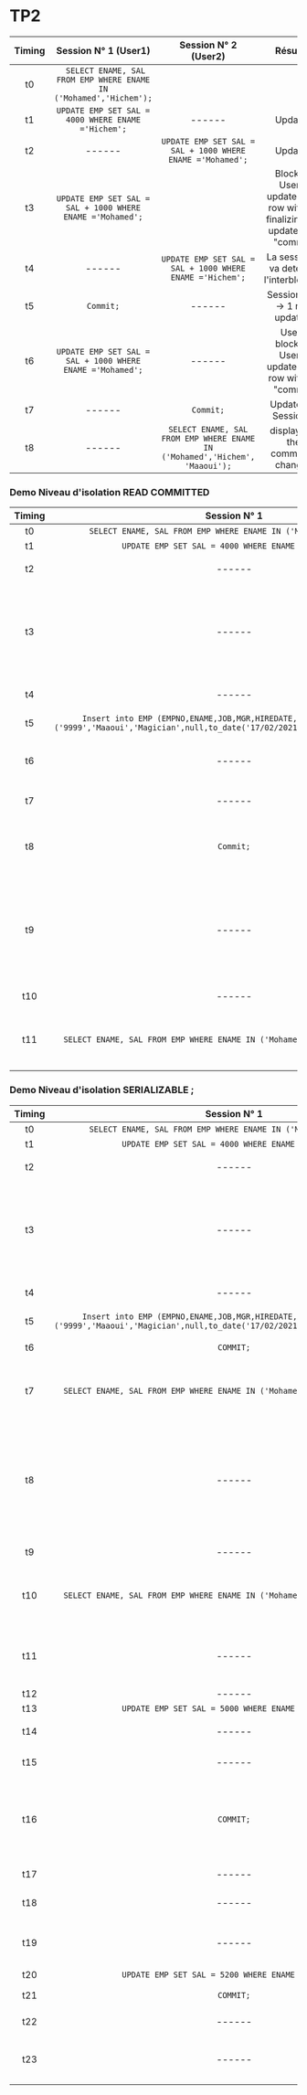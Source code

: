 # TP2

| Timing | Session N° 1 (User1)   | Session N° 2 (User2) |Résultat | 
| :----: | :----: |:----:|:----:|
| t0 | ``` SELECT ENAME, SAL FROM EMP WHERE ENAME IN ('Mohamed','Hichem');``` |||
| t1 | ``` UPDATE EMP SET SAL = 4000 WHERE ENAME ='Hichem'; ``` |------|Updated|
| t2 | ------ |```UPDATE EMP SET SAL = SAL + 1000 WHERE ENAME ='Mohamed';```|Updated|
| t3 | ```UPDATE EMP SET SAL = SAL + 1000 WHERE ENAME ='Mohamed';```||Blocked, User 1 updated this row without finalizing the update with "commit"|
| t4 | ------ |```UPDATE EMP SET SAL = SAL + 1000 WHERE ENAME ='Hichem';```|La session 1 va detecter l'interblocage|
| t5 | ```Commit;``` |------|Session 2: --> 1 row updated.|
| t6  |```UPDATE EMP SET SAL = SAL + 1000 WHERE ENAME ='Mohamed';```| ------|User1 blocked, User 2 updated this row without "commit"|
| t7 |  ------ |```Commit;```| Updated in Session 1|
| t8 | ------ |```SELECT ENAME, SAL FROM EMP WHERE ENAME IN ('Mohamed','Hichem', 'Maaoui');```|displays all the committed changes|


### Demo Niveau d'isolation  READ COMMITTED 

| Timing | Session N° 1  | Session N° 2 |Résultat | 
| :----: | :----: |:----:|:----:|
| t0| ``` SELECT ENAME, SAL FROM EMP WHERE ENAME IN ('Mohamed','Hichem');``` |||
| t1 | ``` UPDATE EMP SET SAL = 4000 WHERE ENAME ='Hichem'; ``` |------|Updated|
| t2 | ------ |```SET TRANSACTION ISOLATION LEVEL READ COMMITTED;```|Transaction set|
| t3 | ------ |```SELECT ENAME, SAL FROM EMP WHERE ENAME IN ('Mohamed','Hichem');```|la requete de User 1 n'est pas effectuée, pas de "commit" alors "verrouillé"|
| t4 | ------ |```UPDATE EMP SET SAL = 3800 WHERE ENAME ='Mohamed';```|Updated|
| t5 | ```Insert into EMP (EMPNO,ENAME,JOB,MGR,HIREDATE,COMM,DEPTNO) values ('9999','Maaoui','Magician',null,to_date('17/02/2021','DD/MM/RR'),null,'10');``` |------|Row created|
| t6 | ------ |```SELECT ENAME, SAL FROM EMP WHERE ENAME IN ('Mohamed','Hichem', 'Maaoui');```|inserted row isn't shown|
| t7 | ------ |```UPDATE EMP SET SAL = 5000 WHERE ENAME ='Hichem';```|blocked|
| t8 | ```Commit;``` |------|la requete precedente de User 2 est effectuée|
| t9 | ------ |```SELECT ENAME, SAL FROM EMP WHERE ENAME IN ('Mohamed','Hichem', 'Maaoui');```|displays the previous update + the previously inserted row by User1|
| t10| ------ |```COMMIT;```|commit complete|
| t11| ```SELECT ENAME, SAL FROM EMP WHERE ENAME IN ('Mohamed','Hichem', 'Maaoui');```|------|changes by User2 are now also visible to User1|


### Demo Niveau d'isolation SERIALIZABLE ;

| Timing | Session N° 1  | Session N° 2 |Résultat | 
| :----: | :----: |:----:|:----:|
| t0| ``` SELECT ENAME, SAL FROM EMP WHERE ENAME IN ('Mohamed','Hichem');``` |||
| t1| ``` UPDATE EMP SET SAL = 4000 WHERE ENAME ='Hichem'; ``` |------|Updated|
| t2| ------ |```SET TRANSACTION ISOLATION LEVEL SERIALIZABLE;```|Transaction set|
| t3| ------ |```SELECT ENAME, SAL FROM EMP WHERE ENAME IN ('Mohamed','Hichem');```|la requete de User 1 n'est pas effectuée, pas de "commit" alors "verrouillé"|
| t4| ------ |```UPDATE EMP SET SAL = 3800 WHERE ENAME ='Mohamed';```|Updated|
| t5| ```Insert into EMP (EMPNO,ENAME,JOB,MGR,HIREDATE,COMM,DEPTNO) values ('9999','Maaoui','Magician',null,to_date('17/02/2021','DD/MM/RR'),null,'10');``` |------|Row created|
| t6| ```COMMIT;```|------ |commit complete|
| t7|```SELECT ENAME, SAL FROM EMP WHERE ENAME IN ('Mohamed','Hichem', 'Maaoui');```| ------ |displays the changes made by User 1|
| t8| ------ |```SELECT ENAME, SAL FROM EMP WHERE ENAME IN ('Mohamed','Hichem', 'Maaoui');```|displays the changes made *only* by User 2 despite the previous commit from User 1|
| t9| ------|```Commit;``` |commit complete|
| t10|```SELECT ENAME, SAL FROM EMP WHERE ENAME IN ('Mohamed','Hichem', 'Maaoui');```| ------ |displays the changes made by both users|
| t11| ------ |```SELECT ENAME, SAL FROM EMP WHERE ENAME IN ('Mohamed','Hichem', 'Maaoui');```|displays the changes made by both users|
| t12| ------ | ```COMMIT;```|------|
| t13| ``` UPDATE EMP SET SAL = 5000 WHERE ENAME ='Maaoui'; ``` |------|Updated|
| t14| ------ |```SET TRANSACTION ISOLATION LEVEL SERIALIZABLE;```|Transaction set|
| t15| ------ |```UPDATE EMP SET SAL = 5200 WHERE ENAME ='Maaoui';```|Blocked|
| t16| ```COMMIT;``` |------|commit complete, can't serialize access for previous transaction|
| t17| ------ |```ROLLBACK;```|rollback complete|
| t18| ------ |```SET TRANSACTION ISOLATION LEVEL SERIALIZABLE;```|Transaction set|
| t19| ------ |```SELECT ENAME, SAL FROM EMP WHERE ENAME IN ('Mohamed','Hichem', 'Maaoui');```|Update by User 1 is displayed|
| t20| ``` UPDATE EMP SET SAL = 5200 WHERE ENAME ='Maaoui'; ``` |------|Updated|
| t21| ```COMMIT;``` |------|commit complete|
| t22| ------ | ```COMMIT;```|commit complete|
| t23| ------ |```SELECT ENAME, SAL FROM EMP WHERE ENAME IN ('Mohamed','Hichem', 'Maaoui');```|previous update by User 1 is displayed|
